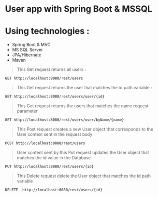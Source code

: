# User app with Spring Boot & MSSQL
# Using technologies :
- Spring Boot & MVC
- MS SQL Server
- JPA/Hibernate
- Maven

> This Get request returns all users :
```sh
GET http://localhost:8080/rest/users
```

>This Get request returns the user that matches the id path variable :
```sh
GET http://localhost:8080/rest/users/user/{id}
```

>This Get request returns the users that matches the name request parameter
```sh
GET http://localhost:8080/rest/users/user/byName/{name}
```

>This Post request creates a new User object that corresponds to the User context sent in the request body
```sh
POST http://localhost:8080/rest/users
```

>User content sent by this Put request updates the User object that matches the id value in the Database.
```sh
PUT http://localhost:8080/rest/users/{id}
```

>This Delete request delete the User object that matches the id path variable
```sh
DELETE  http://localhost:8080/rest/users/{id}
```
